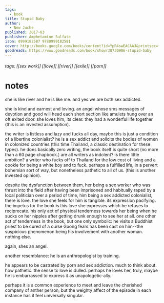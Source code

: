```yaml
---
tags:
  - book
title: Stupid Baby
author:
  - New Juche
published: 2017-03
publisher: Amphetamine Sulfate
isbn: 0999182587 9780999182581
cover: http://books.google.com/books/content?id=YpR4swEACAAJ&printsec=frontcover&img=1&zoom=1&source=gbs_api
goodreads: https://www.goodreads.com/book/show/38730906-stupid-baby
---
```

###### tags: [[sex work]] [[love]] [[river]] [[exile]] [[porn]]

# notes

she is like river and he is like me. and yes we are both sex addicted.

she is kind and earnest and loving. an angel whose sms messages of devotion and good will head each short section like amulets hung over an oft exited door. she loves him, its clear. they had a wonderful life together (this is an invested assumption).

the writer is listless and lazy and fucks all day, maybe this is just a condition of a libertine colonialist? he is a sex addict and solicits the bodies of women in colonized countries (this time Thailand, a classic destination for these types). he does basically zero writing, the book itself is quite short (no more than a 60 page chapbook.) are all writers as indolent? is there little ambition? a writer who fucks off to Thailand for the low cost of living and a cookie for being a white boy and to fuck. perhaps a fulfilled life, in a pervert bohemian sort of way, but nonetheless pathetic to all of us. (this is another invested opinion). 


despite the dysfunction between them, her being a sex worker who was thrust into the field after having been imprisoned and habitually raped by a local politician over a period of time, him being a sex addicted colonialist, there is love. the love she feels for him is tangible. its expression pacifying. the impetus for the book is this love she expresses which he refuses to reciprocate. his only act of physical tenderness towards her being when he sucks on her nipples after getting drunk enough to see her at all. one other act of tenderness in the book, but one only symbolic: he visits a Buddhist priest to be cured of a curse Goong fears has been cast on him--the suspicious phenomenon being his involvement with another woman. nothing else. 

again, shes an angel. 

another resemblance: he is an anthropologist by training.

he appears to be castrated by porn and sex addiction. much to think about. how pathetic. the sense to love is dulled. perhaps he loves her, truly, maybe he is embarrassed to express it as unapologetic-ally.



perhaps it is a common experience to meet and leave the cherished company of anther person, but the weighty affect of the episode in each instance has it feel universally singular. 

